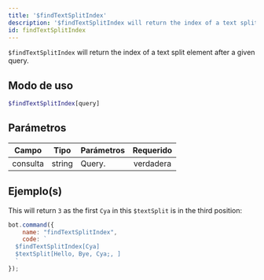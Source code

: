 ```yaml
---
title: '$findTextSplitIndex'
description: '$findTextSplitIndex will return the index of a text split element after a given query.'
id: findTextSplitIndex
---
```


`$findTextSplitIndex` will return the index of a text split element after a given query.

## Modo de uso

```php
$findTextSplitIndex[query]
```

## Parámetros

| Campo    | Tipo   | Parámetros | Requerido |
| -------- | ------ | ---------- |:---------:|
| consulta | string | Query.     | verdadera |

## Ejemplo(s)

This will return `3` as the first `Cya` in this `$textSplit` is in the third position:

```javascript
bot.command({
    name: "findTextSplitIndex",
    code: `
  $findTextSplitIndex[Cya]
  $textSplit[Hello, Bye, Cya;, ]
  `
});
```